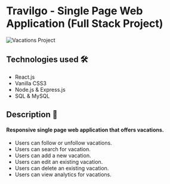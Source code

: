 # Travilgo - Single Page Web Application (Full Stack Project)

<img src='https://i.imgur.com/7OpU7pZ.png' alt='Vacations Project'>

## Technologies used 🛠️
* React.js
* Vanilla CSS3
* Node.js & Express.js
* SQL & MySQL

## Description 📝
#### Responsive single page web application that offers vacations.
- Users can follow or unfollow vacations.
- Users can search for vacation.
- Users can add a new vacation.
- Users can edit an existing vacation.
- Users can delete an existing vacation.
- Users can view analytics for vacations.


